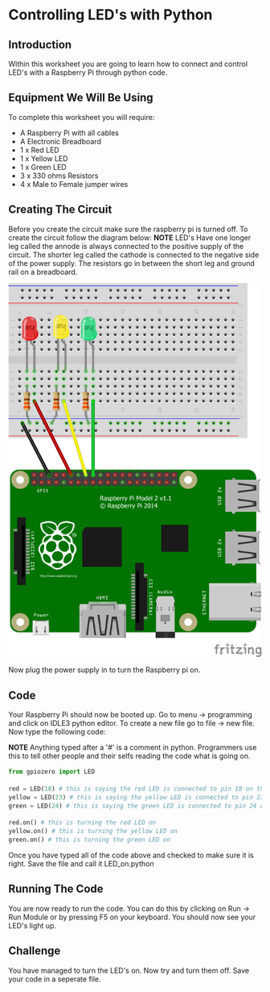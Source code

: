 <link rel="stylesheet" type="text/css" href="C:/Users/kez/Documents/GitHub/DundeeRJam/Resources/mystyle.css">

# Controlling LED's with Python

## Introduction
Within this worksheet you are going to learn how to connect and control LED's with a Raspberry Pi through python code.

## Equipment We Will Be Using
To complete this worksheet you will require:
* A Raspberry Pi with all cables
* A Electronic Breadboard
* 1 x Red LED
* 1 x Yellow LED
* 1 x Green LED
* 3 x 330 ohms Resistors
* 4 x Male to Female jumper wires

## Creating The Circuit
Before you create the circuit make sure the raspberry pi is turned off. To create the circuit follow the diagram below:
**NOTE** LED's Have one longer leg called the annode is always connected to the positive supply of the circuit. The shorter leg called the cathode is connected to the negative side of the power supply. The resistors go in between the short leg and ground rail on a breadboard.

![LED Diagram](https://github.com/DundeeRJam/Resources/blob/First-draft/Images/LED_Diagram.png)

Now plug the power supply in to turn the Raspberry pi on.

## Code
Your Raspberry Pi should now be booted up. Go to menu -> programming and click on IDLE3 python editor. To create a new file go to file -> new file. Now type the following code:

**NOTE** Anything typed after a '#' is a comment in python. Programmers use this to tell other people and their selfs reading the code what is going on.
```python
from gpiozero import LED

red = LED(18) # this is saying the red LED is connected to pin 18 on the raspberry pi
yellow = LED(23) # this is saying the yellow LED is connected to pin 23 on the raspberry pi
green = LED(24) # this is saying the green LED is connected to pin 24 on the raspberry pi

red.on() # this is turning the red LED on
yellow.on() # this is turning the yellow LED on
green.on() # this is turning the green LED on
```

Once you have typed all of the code above and checked to make sure it is right. Save the file and call it LED_on.python

## Running The Code
You are now ready to run the code. You can do this by clicking on Run -> Run Module or by pressing F5 on your keyboard. You should now see your LED's light up.

## Challenge
You have managed to turn the LED's on. Now try and turn them off. Save your code in a seperate file.
